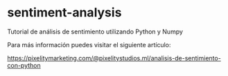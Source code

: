 # sentiment-analysis

Tutorial de análisis de sentimiento utilizando Python y Numpy

Para más información puedes visitar el siguiente artículo:

https://pixelitymarketing.com/@pixelitystudios.ml/analisis-de-sentimiento-con-python
